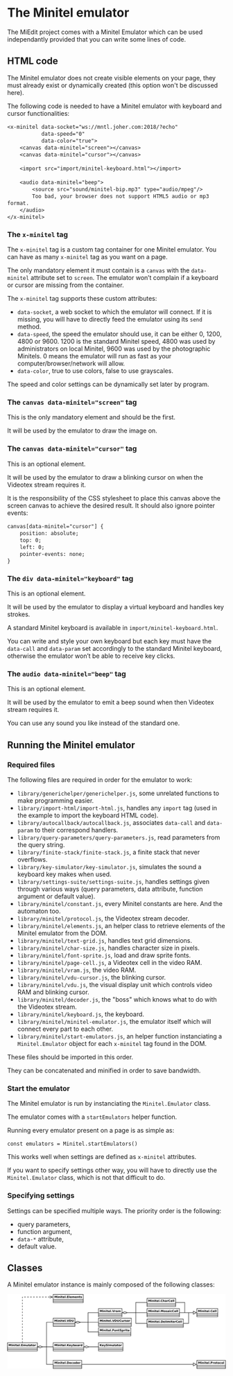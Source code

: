 The Minitel emulator
====================

The MiEdit project comes with a Minitel Emulator which can be used independantly
provided that you can write some lines of code.

HTML code
---------

The Minitel emulator does not create visible elements on your page, they must
already exist or dynamically created (this option won't be discussed here).

The following code is needed to have a Minitel emulator with keyboard and cursor
functionalities:

    <x-minitel data-socket="ws://mntl.joher.com:2018/?echo"
               data-speed="0"
               data-color="true">
        <canvas data-minitel="screen"></canvas>
        <canvas data-minitel="cursor"></canvas>

        <import src="import/minitel-keyboard.html"></import>

        <audio data-minitel="beep">
            <source src="sound/minitel-bip.mp3" type="audio/mpeg"/>
            Too bad, your browser does not support HTML5 audio or mp3 format.
        </audio>      
    </x-minitel>

### The `x-minitel` tag

The `x-minitel` tag is a custom tag container for one Minitel emulator. You can
have as many `x-minitel` tag as you want on a page.

The only mandatory element it must contain is a `canvas` with the `data-minitel`
attribute set to `screen`. The emulator won’t complain if a keyboard or cursor
are missing from the container.

The `x-minitel` tag supports these custom attributes:

- `data-socket`, a web socket to which the emulator will connect. If it is
  missing, you will have to directly feed the emulator using its `send` method.
- `data-speed`, the speed the emulator should use, it can be either 0, 1200,
  4800 or 9600. 1200 is the standard Minitel speed, 4800 was used by
  administrators on local Minitel, 9600 was used by the photographic Minitels.
  0 means the emulator will run as fast as your computer/browser/network will
  allow.
- `data-color`, true to use colors, false to use grayscales.

The speed and color settings can be dynamically set later by program.

### The `canvas data-minitel="screen"` tag

This is the only mandatory element and should be the first.

It will be used by the emulator to draw the image on.

### The `canvas data-minitel="cursor"` tag

This is an optional element.

It will be used by the emulator to draw a blinking cursor on when the Videotex
stream requires it.

It is the responsibility of the CSS stylesheet to place this canvas above the
screen canvas to achieve the desired result. It should also ignore pointer
events:

    canvas[data-minitel="cursor"] {
        position: absolute;
        top: 0;
        left: 0;
        pointer-events: none;
    }

### The `div data-minitel="keyboard"` tag

This is an optional element.

It will be used by the emulator to display a virtual keyboard and handles key
strokes.

A standard Minitel keyboard is available in `import/minitel-keyboard.html`.

You can write and style your own keyboard but each key must have the `data-call`
and `data-param` set accordingly to the standard Minitel keyboard, otherwise the
emulator won’t be able to receive key clicks.

### The `audio data-minitel="beep"` tag

This is an optional element.

It will be used by the emulator to emit a beep sound when then Videotex stream
requires it.

You can use any sound you like instead of the standard one.

Running the Minitel emulator
----------------------------

### Required files

The following files are required in order for the emulator to work:

- `library/generichelper/generichelper.js`, some unrelated functions to make
  programming easier.
- `library/import-html/import-html.js`, handles any `import` tag (used in the
  example to import the keyboard HTML code).
- `library/autocallback/autocallback.js`, associates `data-call` and
  `data-param` to their correspond handlers.
- `library/query-parameters/query-parameters.js`, read parameters from the
  query string.
- `library/finite-stack/finite-stack.js`, a finite stack that never overflows.
- `library/key-simulator/key-simulator.js`, simulates the sound a keyboard key
  makes when used.
- `library/settings-suite/settings-suite.js`, handles settings given through
  various ways (query parameters, data attribute, function argument or default
  value).
- `library/minitel/constant.js`, every Minitel constants are here. And the
  automaton too.
- `library/minitel/protocol.js`, the Videotex stream decoder.
- `library/minitel/elements.js`, an helper class to retrieve elements of the
  Minitel emulator from the DOM.
- `library/minitel/text-grid.js`, handles text grid dimensions.
- `library/minitel/char-size.js`, handles character size in pixels.
- `library/minitel/font-sprite.js`, load and draw sprite fonts.
- `library/minitel/page-cell.js`, a Videotex cell in the video RAM.
- `library/minitel/vram.js`, the video RAM.
- `library/minitel/vdu-cursor.js`, the blinking cursor.
- `library/minitel/vdu.js`, the visual display unit which controls video RAM and
  blinking cursor.
- `library/minitel/decoder.js`, the "boss" which knows what to do with the
  Videotex stream.
- `library/minitel/keyboard.js`, the keyboard.
- `library/minitel/minitel-emulator.js`, the emulator itself which will connect
  every part to each other.
- `library/minitel/start-emulators.js`, an helper function instanciating a
  `Minitel.Emulator` object for each `x-minitel` tag found in the DOM.

These files should be imported in this order.

They can be concatenated and minified in order to save bandwidth.

### Start the emulator

The Minitel emulator is run by instanciating the `Minitel.Emulator` class.

The emulator comes with a `startEmulators` helper function.

Running every emulator present on a page is as simple as:

    const emulators = Minitel.startEmulators()

This works well when settings are defined as `x-minitel` attributes.

If you want to specify settings other way, you will have to directly use the
`Minitel.Emulator` class, which is not that difficult to do.

### Specifying settings

Settings can be specified multiple ways. The priority order is the following:

- query parameters,
- function argument,
- `data-*` attribute,
- default value.

Classes
-------

A Minitel emulator instance is mainly composed of the following classes:

![Minitel emulator classes](minitel-classes.png)
